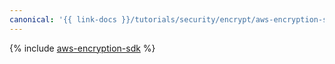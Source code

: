 ```yaml
---
canonical: '{{ link-docs }}/tutorials/security/encrypt/aws-encryption-sdk'
---
```


{% include [aws-encryption-sdk](../../../_tutorials/security/encrypt/aws-encryption-sdk.md) %}